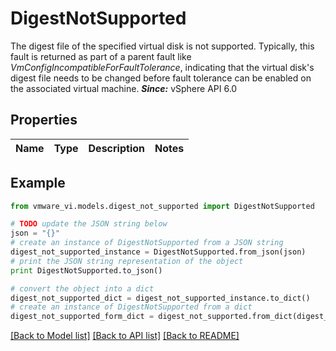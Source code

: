 # DigestNotSupported

The digest file of the specified virtual disk is not supported.  Typically, this fault is returned as part of a parent fault like *VmConfigIncompatibleForFaultTolerance*, indicating that the virtual disk's digest file needs to be changed before fault tolerance can be enabled on the associated virtual machine.  ***Since:*** vSphere API 6.0 

## Properties
Name | Type | Description | Notes
------------ | ------------- | ------------- | -------------

## Example

```python
from vmware_vi.models.digest_not_supported import DigestNotSupported

# TODO update the JSON string below
json = "{}"
# create an instance of DigestNotSupported from a JSON string
digest_not_supported_instance = DigestNotSupported.from_json(json)
# print the JSON string representation of the object
print DigestNotSupported.to_json()

# convert the object into a dict
digest_not_supported_dict = digest_not_supported_instance.to_dict()
# create an instance of DigestNotSupported from a dict
digest_not_supported_form_dict = digest_not_supported.from_dict(digest_not_supported_dict)
```
[[Back to Model list]](../README.md#documentation-for-models) [[Back to API list]](../README.md#documentation-for-api-endpoints) [[Back to README]](../README.md)


